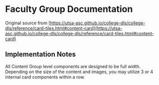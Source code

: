 # Faculty Group Documentation

Original source from [https://utsa-asc.github.io/college-dls/college-dls/reference/card-tiles.html#content-card](https://utsa-asc.github.io/college-dls/college-dls/reference/card-tiles.html#content-card)
## Implementation Notes

All Content Group level components are designed to be full width.  Depending on the size of the content and images, you may utilize 3 or 4 internal card components within a row.  
